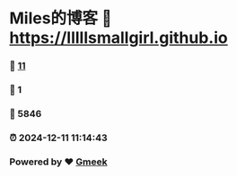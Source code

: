 # Miles的博客 :link: https://lllllsmallgirl.github.io 
### :page_facing_up: [11](https://lllllsmallgirl.github.io/tag.html) 
### :speech_balloon: 1 
### :hibiscus: 5846 
### :alarm_clock: 2024-12-11 11:14:43 
### Powered by :heart: [Gmeek](https://github.com/Meekdai/Gmeek)
